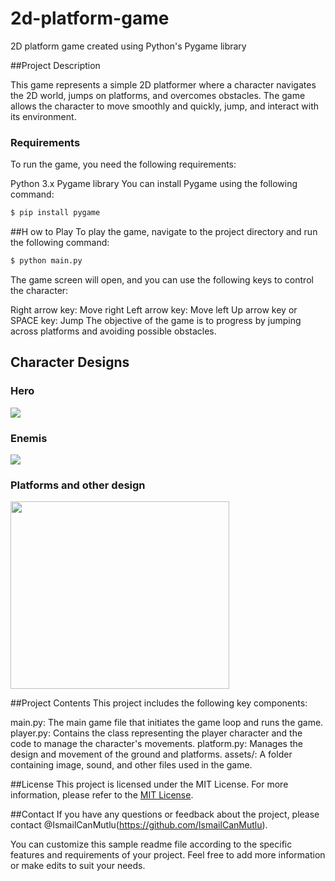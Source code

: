 # 2d-platform-game
2D platform game created using Python's Pygame library

##Project Description

This game represents a simple 2D platformer where a character navigates the 2D world, jumps on platforms, and overcomes obstacles. The game allows the character to move smoothly and quickly, jump, and interact with its environment.

### Requirements
To run the game, you need the following requirements:

Python 3.x
Pygame library
You can install Pygame using the following command:

```bash 
$ pip install pygame
```
##H ow to Play
To play the game, navigate to the project directory and run the following command:
```bash 
$ python main.py
```
The game screen will open, and you can use the following keys to control the character:

Right arrow key: Move right
Left arrow key: Move left
Up arrow key or SPACE key: Jump
The objective of the game is to progress by jumping across platforms and avoiding possible obstacles.

## Character Designs
### Hero
<img src='https://github.com/IsmailCanMutlu/2d-platform-game/blob/master/Tasar%C4%B1mlar/adventurer_stand.png'>

### Enemis
<img src='https://github.com/IsmailCanMutlu/2d-platform-game/blob/master/Tasar%C4%B1mlar/zombie_walk1.png'>

### Platforms and other design
<img src='https://github.com/IsmailCanMutlu/2d-platform-game/blob/master/Tasar%C4%B1mlar/spritesheet_jumper.png' width="350" height="300">

##Project Contents
This project includes the following key components:

main.py: The main game file that initiates the game loop and runs the game.
player.py: Contains the class representing the player character and the code to manage the character's movements.
platform.py: Manages the design and movement of the ground and platforms.
assets/: A folder containing image, sound, and other files used in the game.

##License
This project is licensed under the MIT License. For more information, please refer to the [MIT License](LICENSE).

##Contact
If you have any questions or feedback about the project, please contact @IsmailCanMutlu(https://github.com/IsmailCanMutlu).

You can customize this sample readme file according to the specific features and requirements of your project. Feel free to add more information or make edits to suit your needs.
